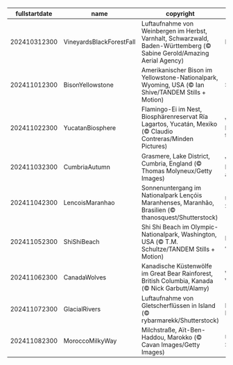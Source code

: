 |fullstartdate|name|copyright|title|image|
|--|--|--|--|--|
202410312300|VineyardsBlackForestFall|Luftaufnahme von Weinbergen im Herbst, Varnhalt, Schwarzwald, Baden-Württemberg (© Sabine Gerold/Amazing Aerial Agency)|Ein stolzes Erbe|![](/de-DE/2024/11/202410312300VineyardsBlackForestFall.jpg)|
202411012300|BisonYellowstone|Amerikanischer Bison im Yellowstone-Nationalpark, Wyoming, USA (© Ian Shive/TANDEM Stills + Motion)|Symbol der Stärke|![](/de-DE/2024/11/202411012300BisonYellowstone.jpg)|
202411022300|YucatanBiosphere|Flamingo-Ei im Nest, Biosphärenreservat Ría Lagartos, Yucatán, Mexiko (© Claudio Contreras/Minden Pictures)|Wo Natur auf Nachhaltigkeit trifft|![](/de-DE/2024/11/202411022300YucatanBiosphere.jpg)|
202411032300|CumbriaAutumn|Grasmere, Lake District, Cumbria, England (© Thomas Molyneux/Getty Images)|Wo Poesie und Natur aufeinandertreffen|![](/de-DE/2024/11/202411032300CumbriaAutumn.jpg)|
202411042300|LencoisMaranhao|Sonnenuntergang im Nationalpark Lençóis Maranhenses, Maranhão, Brasilien (© thanosquest/Shutterstock)|Überirdische Schönheit|![](/de-DE/2024/11/202411042300LencoisMaranhao.jpg)|
202411052300|ShiShiBeach|Shi Shi Beach im Olympic-Nationalpark, Washington, USA (© T.M. Schultze/TANDEM Stills + Motion)|Magie des Abendlichts|![](/de-DE/2024/11/202411052300ShiShiBeach.jpg)|
202411062300|CanadaWolves|Kanadische Küstenwölfe im Great Bear Rainforest, British Columbia, Kanada (© Nick Garbutt/Alamy)|Wölfe in freier Wildbahn|![](/de-DE/2024/11/202411062300CanadaWolves.jpg)|
202411072300|GlacialRivers|Luftaufnahme von Gletscherflüssen in Island (© rybarmarekk/Shutterstock)|Das Land aus Feuer und Eis|![](/de-DE/2024/11/202411072300GlacialRivers.jpg)|
202411082300|MoroccoMilkyWay|Milchstraße, Aït-Ben-Haddou, Marokko (© Cavan Images/Getty Images)|Unter dem Sternenzelt|![](/de-DE/2024/11/202411082300MoroccoMilkyWay.jpg)|
